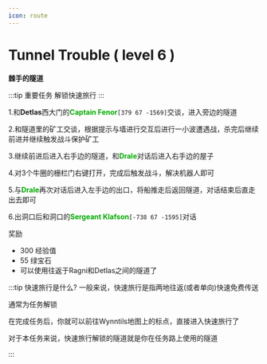 ```yaml
---
icon: route
---
```


# Tunnel Trouble ( level 6 )
**棘手的隧道**

:::tip 重要任务
解锁快速旅行
:::

1.和**Detlas**西大门的<font color=00AA00>**Captain Fenor**</font>`[379 67 -1569]`交谈，进入旁边的隧道

2.和隧道里的矿工交谈，根据提示与墙进行交互后进行一小波遭遇战，杀完后继续前进并继续触发战斗保护矿工

3.继续前进后进入右手边的隧道，和<font color=00AA00>**Drale**</font>对话后进入右手边的屋子

4.对3个牛圈的栅栏门右键打开，完成后触发战斗，解决机器人即可

5.与<font color=00AA00>**Drale**</font>再次对话后进入左手边的出口，将船推走后返回隧道，对话结束后直走出去即可

6.出洞口后和洞口的<font color=00AA00>**Sergeant Klafson**</font>`[-738 67 -1595]`对话

		
奖励  

+ 300 经验值 
+ 55 绿宝石
+ 可以使用往返于Ragni和Detlas之间的隧道了

:::tip 快速旅行是什么?
一般来说，快速旅行是指两地往返(或者单向)快速免费传送

通常为任务解锁

在完成任务后，你就可以前往Wynntils地图上的标点，直接进入快速旅行了

对于本任务来说，快速旅行解锁的隧道就是你在任务路上使用的隧道

:::